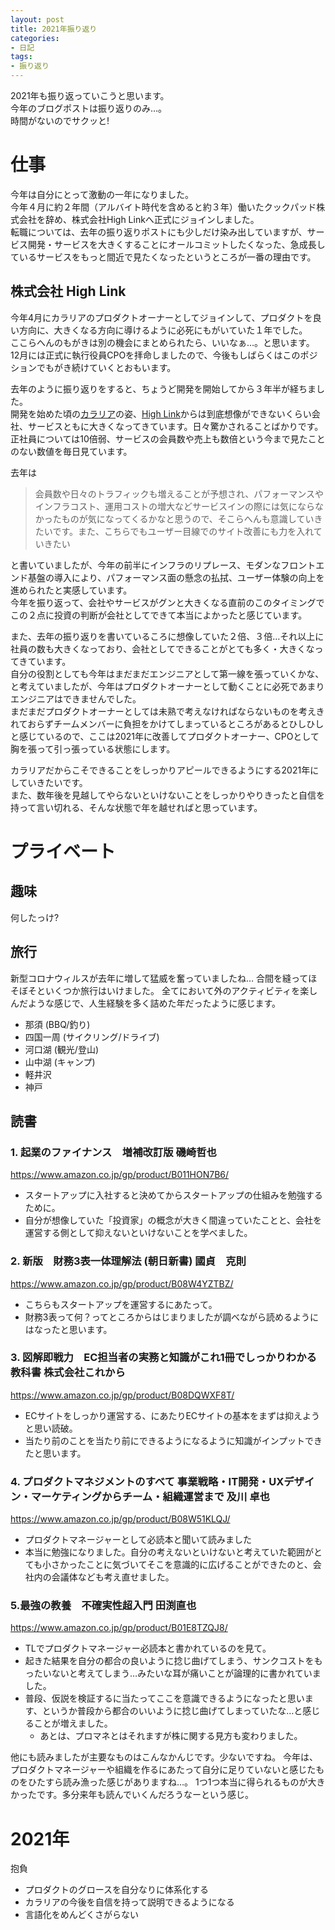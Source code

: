 ```yaml
---
layout: post
title: 2021年振り返り
categories:
- 日記
tags:
- 振り返り
---
```


2021年も振り返っていこうと思います。  
今年のブログポストは振り返りのみ…。  
時間がないのでサクッと!

# 仕事
今年は自分にとって激動の一年になりました。  
今年４月に約２年間（アルバイト時代を含めると約３年）働いたクックパッド株式会社を辞め、株式会社High Linkへ正式にジョインしました。  
転職については、去年の振り返りポストにも少しだけ染み出していますが、サービス開発・サービスを大きくすることにオールコミットしたくなった、急成長しているサービスをもっと間近で見たくなったというところが一番の理由です。

## 株式会社 High Link

今年4月にカラリアのプロダクトオーナーとしてジョインして、プロダクトを良い方向に、大きくなる方向に導けるように必死にもがいていた１年でした。  
ここらへんのもがきは別の機会にまとめられたら、いいなぁ…。と思います。  
12月には正式に執行役員CPOを拝命しましたので、今後もしばらくはこのポジションでもがき続けていくとおもいます。  
  
去年のように振り返りをすると、ちょうど開発を開始してから３年半が経ちました。  
開発を始めた頃の[カラリア](https://coloria.jp)の姿、[High Link](https://high-link.co.jp)からは到底想像ができないくらい会社、サービスともに大きくなってきています。日々驚かされることばかりです。  
正社員については10倍弱、サービスの会員数や売上も数倍という今まで見たことのない数値を毎日見ています。  

去年は

> 会員数や日々のトラフィックも増えることが予想され、パフォーマンスやインフラコスト、運用コストの増大などサービスインの際には気にならなかったものが気になってくるかなと思うので、そこらへんも意識していきたいです。また、こちらでもユーザー目線でのサイト改善にも力を入れていきたい

と書いていましたが、今年の前半にインフラのリプレース、モダンなフロントエンド基盤の導入により、パフォーマンス面の懸念の払拭、ユーザー体験の向上を進められたと実感しています。  
今年を振り返って、会社やサービスがグンと大きくなる直前のこのタイミングでこの２点に投資の判断が会社としてできて本当によかったと感じています。  

また、去年の振り返りを書いているころに想像していた２倍、３倍…それ以上に社員の数も大きくなっており、会社としてできることがとても多く・大きくなってきています。  
自分の役割としても今年はまだまだエンジニアとして第一線を張っていくかな、と考えていましたが、今年はプロダクトオーナーとして動くことに必死であまりエンジニアはできませんでした。  
まだまだプロダクトオーナーとしては未熟で考えなければならないものを考えきれておらずチームメンバーに負担をかけてしまっているところがあるとひしひしと感じているので、ここは2021年に改善してプロダクトオーナー、CPOとして胸を張って引っ張っている状態にします。  

カラリアだからこそできることをしっかりアピールできるようにする2021年にしていきたいです。  
また、数年後を見越してやらないといけないことをしっかりやりきったと自信を持って言い切れる、そんな状態で年を越せればと思っています。  

# プライベート

## 趣味
何したっけ?

## 旅行
新型コロナウィルスが去年に増して猛威を奮っていましたね…
合間を縫ってほそぼそといくつか旅行はいけました。
全てにおいて外のアクティビティを楽しんだような感じで、人生経験を多く詰めた年だったように感じます。

- 那須 (BBQ/釣り)
- 四国一周 (サイクリング/ドライブ)
- 河口湖 (観光/登山)
- 山中湖 (キャンプ)
- 軽井沢
- 神戸

## 読書

### 1. 起業のファイナンス　増補改訂版  磯崎哲也
https://www.amazon.co.jp/gp/product/B011HON7B6/

- スタートアップに入社すると決めてからスタートアップの仕組みを勉強するために。
- 自分が想像していた「投資家」の概念が大きく間違っていたことと、会社を運営する側として抑えないといけないことを学べました。

### 2. 新版　財務3表一体理解法 (朝日新書)  國貞　克則
https://www.amazon.co.jp/gp/product/B08W4YZTBZ/

- こちらもスタートアップを運営するにあたって。
- 財務3表って何？ってところからはじまりましたが調べながら読めるようにはなったと思います。

### 3. 図解即戦力　EC担当者の実務と知識がこれ1冊でしっかりわかる教科書  株式会社これから

https://www.amazon.co.jp/gp/product/B08DQWXF8T/

- ECサイトをしっかり運営する、にあたりECサイトの基本をまずは抑えようと思い読破。
- 当たり前のことを当たり前にできるようになるように知識がインプットできたと思います。

### 4. プロダクトマネジメントのすべて 事業戦略・IT開発・UXデザイン・マーケティングからチーム・組織運営まで  及川 卓也

https://www.amazon.co.jp/gp/product/B08W51KLQJ/

- プロダクトマネージャーとして必読本と聞いて読みました
- 本当に勉強になりました。自分の考えないといけないと考えていた範囲がとても小さかったことに気づいてそこを意識的に広げることができたのと、会社内の会議体なども考え直せました。

### 5.最強の教養　不確実性超入門  田渕直也

https://www.amazon.co.jp/gp/product/B01E8TZQJ8/

- TLでプロダクトマネージャー必読本と書かれているのを見て。
- 起きた結果を自分の都合の良いように捻じ曲げてしまう、サンクコストをもったいないと考えてしまう…みたいな耳が痛いことが論理的に書かれていました。
- 普段、仮説を検証するに当たってここを意識できるようになったと思います、というか普段から都合のいいように捻じ曲げてしまっていたな…と感じることが増えました。
  - あとは、プロマネとはそれますが株に関する見方も変わりました。

他にも読みましたが主要なものはこんなかんじです。少ないですね。
今年は、プロダクトマネージャーや組織を作るにあたって自分に足りていないと感じたものをひたすら読み漁った感じがありますね…。
1つ1つ本当に得られるものが大きかったです。多分来年も読んでいくんだろうなーという感じ。

# 2021年
抱負

- プロダクトのグロースを自分なりに体系化する
- カラリアの今後を自信を持って説明できるようになる
- 言語化をめんどくさがらない
